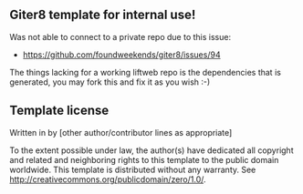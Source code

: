 Giter8 template for internal use!
-----------------------------------

Was not able to connect to a private repo due to this issue:

* https://github.com/foundweekends/giter8/issues/94

The things lacking for a working liftweb repo is the dependencies that is generated, you may fork this and fix it as you wish :-)

Template license
----------------
Written in <YEAR> by <AUTHOR NAME> <AUTHOR E-MAIL ADDRESS>
[other author/contributor lines as appropriate]

To the extent possible under law, the author(s) have dedicated all copyright and related
and neighboring rights to this template to the public domain worldwide.
This template is distributed without any warranty. See <http://creativecommons.org/publicdomain/zero/1.0/>.

[g8]: http://www.foundweekends.org/giter8/
